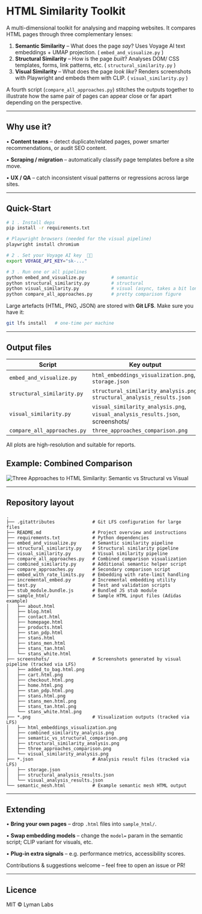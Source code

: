 # HTML Similarity Toolkit

A multi-dimensional toolkit for analysing and mapping websites.  It compares HTML pages through three complementary lenses:

1. **Semantic Similarity** – What does the page *say*?  Uses Voyage AI text embeddings + UMAP projection.  ( `embed_and_visualize.py` )
2. **Structural Similarity** – How is the page *built*?  Analyses DOM/ CSS templates, forms, link patterns, etc.  ( `structural_similarity.py` )
3. **Visual Similarity** – What does the page *look like*?  Renders screenshots with Playwright and embeds them with CLIP.  ( `visual_similarity.py` )

A fourth script (`compare_all_approaches.py`) stitches the outputs together to illustrate how the same pair of pages can appear close or far apart depending on the perspective.

---

## Why use it?

• **Content teams** – detect duplicate/related pages, power smarter recommendations, or audit SEO content.

• **Scraping / migration** – automatically classify page templates before a site move.

• **UX / QA** – catch inconsistent visual patterns or regressions across large sites.

---

## Quick-Start

```bash
# 1 . Install deps
pip install -r requirements.txt

# Playwright browsers (needed for the visual pipeline)
playwright install chromium

# 2 . Set your Voyage AI key  📜🔑
export VOYAGE_API_KEY="sk-..."

# 3 . Run one or all pipelines
python embed_and_visualize.py          # semantic
python structural_similarity.py        # structural
python visual_similarity.py            # visual (async, takes a bit longer)
python compare_all_approaches.py       # pretty comparison figure
```

Large artefacts (HTML, PNG, JSON) are stored with **Git LFS**.  Make sure you have it:

```bash
git lfs install   # one-time per machine
```

---

## Output files

| Script | Key output |
| ------ | ---------- |
| `embed_and_visualize.py` | `html_embeddings_visualization.png`, `storage.json` |
| `structural_similarity.py` | `structural_similarity_analysis.png`, `structural_analysis_results.json` |
| `visual_similarity.py` | `visual_similarity_analysis.png`, `visual_analysis_results.json`, screenshots/ |
| `compare_all_approaches.py` | `three_approaches_comparison.png` |

All plots are high-resolution and suitable for reports.

## Example: Combined Comparison
![Three Approaches to HTML Similarity: Semantic vs Structural vs Visual](three_approaches_comparison.png)

---

## Repository layout

```
.
├── .gitattributes              # Git LFS configuration for large files
├── README.md                   # Project overview and instructions
├── requirements.txt            # Python dependencies
├── embed_and_visualize.py      # Semantic similarity pipeline
├── structural_similarity.py    # Structural similarity pipeline
├── visual_similarity.py        # Visual similarity pipeline
├── compare_all_approaches.py   # Combined comparison visualization
├── combined_similarity.py      # Additional semantic helper script
├── compare_approaches.py       # Secondary comparison script
├── embed_with_rate_limits.py   # Embedding with rate-limit handling
├── incremental_embed.py        # Incremental embedding utility
├── test.py                     # Test and validation scripts
├── stub_module.bundle.js       # Bundled JS stub module
├── sample_html/                # Sample HTML input files (Adidas example)
│   ├── about.html
│   ├── blog.html
│   ├── contact.html
│   ├── homepage.html
│   ├── products.html
│   ├── stan_pdp.html
│   ├── stans.html
│   ├── stans_men.html
│   ├── stans_tan.html
│   └── stans_white.html
├── screenshots/                # Screenshots generated by visual pipeline (tracked via LFS)
│   ├── added_to_bag.html.png
│   ├── cart.html.png
│   ├── checkout.html.png
│   ├── home.html.png
│   ├── stan_pdp.html.png
│   ├── stans.html.png
│   ├── stans_men.html.png
│   ├── stans_tan.html.png
│   └── stans_white.html.png
├── *.png                       # Visualization outputs (tracked via LFS)
│   ├── html_embeddings_visualization.png
│   ├── combined_similarity_analysis.png
│   ├── semantic_vs_structural_comparison.png
│   ├── structural_similarity_analysis.png
│   ├── three_approaches_comparison.png
│   └── visual_similarity_analysis.png
├── *.json                      # Analysis result files (tracked via LFS)
│   ├── storage.json
│   ├── structural_analysis_results.json
│   └── visual_analysis_results.json
└── semantic_mesh.html          # Example semantic mesh HTML output
```

---

## Extending

• **Bring your own pages** – drop `.html` files into `sample_html/`.

• **Swap embedding models** – change the `model=` param in the semantic script; CLIP variant for visuals, etc.

• **Plug-in extra signals** – e.g. performance metrics, accessibility scores.

Contributions & suggestions welcome – feel free to open an issue or PR!  

---

## Licence
MIT © Lyman Labs 